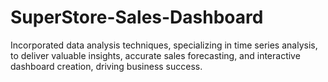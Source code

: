 # SuperStore-Sales-Dashboard
Incorporated data analysis techniques, specializing in time series analysis, to deliver valuable insights, accurate sales forecasting, and interactive dashboard creation, driving business success.  
